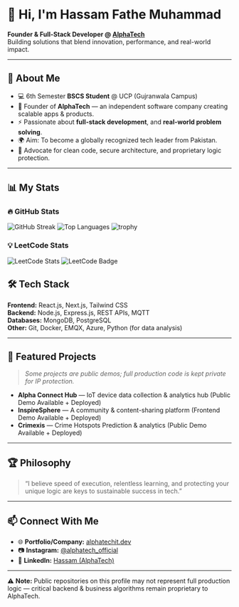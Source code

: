 # 👋 Hi, I'm Hassam Fathe Muhammad
**Founder & Full-Stack Developer @ [AlphaTech](https://alphatechit.dev)**  
Building solutions that blend innovation, performance, and real-world impact.

---

## 🚀 About Me
- 💻 6th Semester **BSCS Student** @ UCP (Gujranwala Campus)
- 🏢 Founder of **AlphaTech** — an independent software company creating scalable apps & products.
- ⚡ Passionate about **full-stack development**, and **real-world problem solving**.
- 🌍 Aim: To become a globally recognized tech leader from Pakistan.
- 🔐 Advocate for clean code, secure architecture, and proprietary logic protection.

---
## 📊 My Stats

### 🔥 GitHub Stats
![GitHub Streak](https://github-readme-streak-stats.herokuapp.com?user=hassamfathe&show_icons=true&theme=radical)
![Top Languages](https://github-readme-stats.vercel.app/api/top-langs/?username=hassamfathe&show_icons=true&layout=compact&theme=radical)
![trophy](https://github-profile-trophy.vercel.app/?username=hassamfathe&show_icons=true&theme=onedark)


### 💡 LeetCode Stats
![LeetCode Stats](https://leetcard.jacoblin.cool/hassamcodes?theme=dark&ext=contest)
![LeetCode Badge](https://badges.peiyuan.ch/leetcode/hassamcodes/solved)



## 🛠 Tech Stack
**Frontend:** React.js, Next.js, Tailwind CSS  
**Backend:** Node.js, Express.js, REST APIs, MQTT  
**Databases:** MongoDB, PostgreSQL  
**Other:** Git, Docker, EMQX, Azure, Python (for data analysis)  

---

## 📌 Featured Projects
> *Some projects are public demos; full production code is kept private for IP protection.*

- **Alpha Connect Hub** — IoT device data collection & analytics hub (Public Demo Available + Deployed)  
- **InspireSphere** — A community & content-sharing platform (Frontend Demo Available + Deployed) 
- **Crimexis** — Crime Hotspots Prediction & analytics (Public Demo Available + Deployed)  

---

## 🏆 Philosophy
> “I believe speed of execution, relentless learning, and protecting your unique logic are keys to sustainable success in tech.”

---

## 📫 Connect With Me
- 🌐 **Portfolio/Company:** [alphatechit.dev](https://alphatechit.dev/hassamfathe)  
- 📷 **Instagram:** [@alphatech_official](https://instagram.com/haxxaamm)  
- 💼 **LinkedIn:** [Hassam (AlphaTech)](https://www.linkedin.com/in/hassam-fathe-muhammad-367a59316/)

---

⚠ **Note:** Public repositories on this profile may not represent full production logic — critical backend & business algorithms remain proprietary to AlphaTech.
